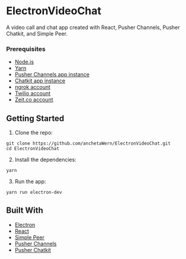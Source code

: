 # ElectronVideoChat
A video call and chat app created with React, Pusher Channels, Pusher Chatkit, and Simple Peer.

### Prerequisites

- [Node.js](https://nodejs.org/en/)
- [Yarn](https://yarnpkg.com/en/)
- [Pusher Channels app instance](https://pusher.com/channels)
- [Chatkit app instance](https://pusher.com/chatkit)
- [ngrok account](https://ngrok.com/)
- [Twilio account](https://www.twilio.com/)
- [Zeit.co account](https://zeit.co)

## Getting Started

1. Clone the repo:

```
git clone https://github.com/anchetaWern/ElectronVideoChat.git
cd ElectronVideoChat
```

2. Install the dependencies:


```
yarn
```

3. Run the app:


```
yarn run electron-dev
```


## Built With

- [Electron](https://electronjs.org/)
- [React](https://reactjs.org/)
- [Simple Peer](https://github.com/feross/simple-peer)
- [Pusher Channels](https://pusher.com/channels)
- [Pusher Chatkit](https://pusher.com/chatkit)
